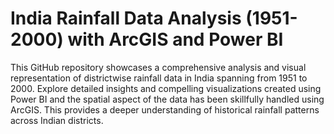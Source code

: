 # India Rainfall Data Analysis (1951-2000) with ArcGIS and Power BI
This GitHub repository showcases a comprehensive analysis and visual representation of districtwise rainfall data in India spanning from 1951 to 2000. Explore detailed insights and compelling visualizations created using Power BI and the spatial aspect of the data has been skillfully handled using ArcGIS. This provides a deeper understanding of historical rainfall patterns across Indian districts.
